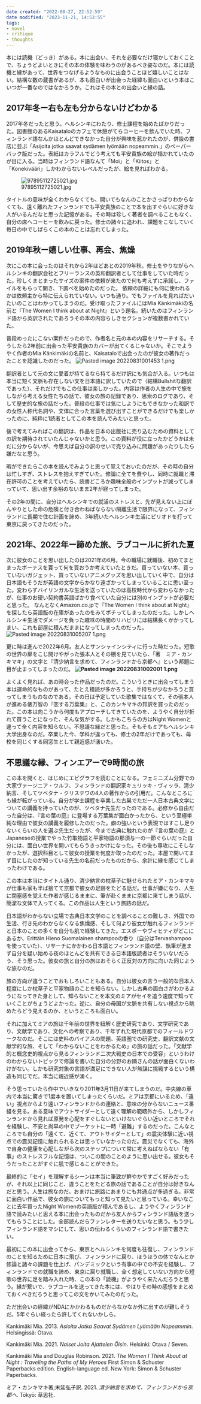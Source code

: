 ```yaml
---
date created: "2022-08-27, 22:52:59"
date modified: "2023-11-21, 14:53:55"
tags:
- novel
- critique
- thoughts
---
```


本には読機（どっき）がある。本に出会い、それを必要なだけ寝かしておくことで、ちょうどよいときにその本の体験を味わうのがあるべき姿なのだ。本には読機と縁があって、世界をつなげるようなものに出会うことほど嬉しいことはない。結構な数の蔵書があるが、本も面白いが出会った経緯も面白いという本はこいつが一番なのではなかろうか。これはその本との出会いと縁の話。

## 2017年冬ー右も左も分からないけどわかる

2017年冬だったと思う。ヘルシンキにわたり、修士課程を始めたばかりだった。図書館のあるKaisataloのカフェで休憩がてらコーヒーを飲んでいた時、フィンランド語なんかほとんどできなかった自分が興味を惹かれたのが、併設の書店に並ぶ「Asijoita jotka saavat sydämen lyömään nopeammin.」のペーパーバック版だった。表紙はカラフルでどう考えても平安貴族の絵が描かれていたのが目に入る。当時はフィンランド語なんて「Moi」と「Kiitos」と「Konekivääri」しかわからないレベルだったが、絵を見ればわかる。

<figure>
<img
src="../%E6%97%85%E3%81%99%E3%82%8B%E3%81%A8%E3%81%84%E3%81%86%E4%BA%BA%E7%94%9F%E3%80%80%E3%83%BC%E3%83%9F%E3%82%A2%E3%83%BB%E3%82%AB%E3%83%B3%E3%82%AD%E3%83%9E%E3%82%AD%E3%80%8E%E6%B8%85%E5%B0%91%E7%B4%8D%E8%A8%80%E3%82%92%E6%B1%82%E3%82%81%E3%81%A6%E3%80%81%E3%83%95%E3%82%A3%E3%83%B3%E3%83%A9%E3%83%B3%E3%83%89%E3%81%8B%E3%82%89%E4%BA%AC%E9%83%BD%E3%81%B8%E3%80%8F%E3%83%BC/4d7daa808f9bea8ebf952d61a44ed03e71bb4d5e.jpg"
title="wikilink" alt="97895112725021.jpg" />
<figcaption aria-hidden="true">97895112725021.jpg</figcaption>
</figure>

タイトルの意味が全くわからなくても、開いてもなんのことかさっぱりわからなくても、遠く離れたフィンランドでも平安貴族のことで本を出すぐらいに好きな人がいるんだなと思った記憶がある。その時は珍しく著者を調べることもなく、自分の席へコーヒーを飲みに戻った。修士の諸々に追われ、課題をこなしていく毎日の中でしばらくこの本のことは忘れてしまった。

## 2019年秋ー嬉しい仕事、再会、焦燥

次にこの本に会ったのはそれから2年ほどあとの2019年秋。修士をやりながらヘルシンキの翻訳会社とフリーランスの英和翻訳者として仕事をしていた時だった。珍しくまとまったサイズの案件の依頼が来たので何も考えずに承諾し、ファイルをもらって開き、下調べを始めたのだった。
依頼の詳細にも何に使われるかは依頼主から特に伝えられていない。いつも通り。でもファイルを見ればだいたいのことはわかってしまうのだ。受け取ったファイルにはMia Känkimäkiの名前と『The Women I think about at Night』という題名。続いたのはフィンランド語から英訳されたであろうその本の内容らしきセクションが複数書かれていた。

普段めったにこない案件だったので、作者名と元の本の内容をリサーチする。そうしたら2年前に出会った平安貴族のカバーが出てくるじゃないか。そこでようやく作者のMia Känkimäkiの名前と、Kaisataloで出会ったのが彼女の著作だったことを認識したのだった。
![Pasted image 20220831001453 1.png](../%E6%97%85%E3%81%99%E3%82%8B%E3%81%A8%E3%81%84%E3%81%86%E4%BA%BA%E7%94%9F%E3%80%80%E3%83%BC%E3%83%9F%E3%82%A2%E3%83%BB%E3%82%AB%E3%83%B3%E3%82%AD%E3%83%9E%E3%82%AD%E3%80%8E%E6%B8%85%E5%B0%91%E7%B4%8D%E8%A8%80%E3%82%92%E6%B1%82%E3%82%81%E3%81%A6%E3%80%81%E3%83%95%E3%82%A3%E3%83%B3%E3%83%A9%E3%83%B3%E3%83%89%E3%81%8B%E3%82%89%E4%BA%AC%E9%83%BD%E3%81%B8%E3%80%8F%E3%83%BC/8541dff3fd0918c16c64424cfca0d597f58e75ac.png "wikilink")

翻訳者として元の文に愛着が持てるなら持てるだけ訳にも気合が入る。いつもは本当に短く文脈も存在しない文を日本語に訳していたので（結構Bullshitな翻訳であった）、それだけでもこの仕事は楽しかった。内容は作者の人生の中で旅をしながら考える女性たちの話で、彼女の旅の記録であり、思索のログであり、そして歴史的な旅の話だった。普段の仕事では気にしようにもできなかった和訳での女性人称代名詞や、文体に合った言葉を選び出すことができるだけでも楽しかったのに、純粋に1読者としてこの本を読んでみたいと思った。

後で考えてみればこの翻訳は、作品を日本の出版社に売り込むための資料としての訳を期待されていたんじゃないかと思う。この資料が役に立ったかどうかは未だに分からないが、今思えば自分の訳のせいで売り込みに問題があったりしたら嫌だなと思う。

暇ができたらこの本を読んでみようと思って覚えておいたのだが、その時の自分は忙しすぎ、ストレスを抱えすぎていた。修論に全てを費やし、同時に就職と滞在許可のことを考えていたら、読書どころか趣味全般のインプットが減ってしまっていて、思い出す余裕のないまま2年が経ってしまった。

その2年の間に、自分はヘルシンキでの就活のストレスと、先が見えない上にぼんやりとした命の危険と付き合わねばならない隔離生活で限界になって、フィンランドに長期で住む計画を諦め、3年続いたヘルシンキ生活にピリオドを打って東京に戻ってきたのだった。

## 2021年、2022年ー諦めた旅、ラブコールに折れた夏

次に彼女のことを思い出したのは2021年の6月。今の職場に就職後、初めてまとまったボーナスを貰って何を買おうか考えていたときだ。買っていない本、買っていないガジェット、買っていないアニメグッズを思い出していく中で、自分は日本語もそうだが英語の文学からかなり遠ざかってしまっていることに思い至った。変わらずバイリンガルな生活を送っていたのは高校時代から変わらなかったが、仕事のお硬い契約書英語ばかり食べていた自分には別のインプットが必要だと思った。
なんとなくAmazon.co.jpで『The Women I think about at Night』を探したら英語版の在庫があったのをみてポチってしまったのだった。しかしヘルシンキ生活でダメージを負った趣味の時間のリハビリには結構長くかかってしまい、これも部屋に積んだままになってしまったのだった。
![Pasted image 20220831005207 1.png](../%E6%97%85%E3%81%99%E3%82%8B%E3%81%A8%E3%81%84%E3%81%86%E4%BA%BA%E7%94%9F%E3%80%80%E3%83%BC%E3%83%9F%E3%82%A2%E3%83%BB%E3%82%AB%E3%83%B3%E3%82%AD%E3%83%9E%E3%82%AD%E3%80%8E%E6%B8%85%E5%B0%91%E7%B4%8D%E8%A8%80%E3%82%92%E6%B1%82%E3%82%81%E3%81%A6%E3%80%81%E3%83%95%E3%82%A3%E3%83%B3%E3%83%A9%E3%83%B3%E3%83%89%E3%81%8B%E3%82%89%E4%BA%AC%E9%83%BD%E3%81%B8%E3%80%8F%E3%83%BC/c6300138245b96a91988b6f89e6bee09999c2b69.png "wikilink")

更に時は進んで2022年6月。友人とサンシャインシティに行った時だった。短歌の世界の扉をこじ開けやがった張本人とその棚を見ていたら、「著　ミア・カンキマキ」の文字と『清少納言を求めて、フィンランドから京都へ』という邦題に目が止まってしまったのだ。
**![Pasted image 20220831002001 1.png](../%E6%97%85%E3%81%99%E3%82%8B%E3%81%A8%E3%81%84%E3%81%86%E4%BA%BA%E7%94%9F%E3%80%80%E3%83%BC%E3%83%9F%E3%82%A2%E3%83%BB%E3%82%AB%E3%83%B3%E3%82%AD%E3%83%9E%E3%82%AD%E3%80%8E%E6%B8%85%E5%B0%91%E7%B4%8D%E8%A8%80%E3%82%92%E6%B1%82%E3%82%81%E3%81%A6%E3%80%81%E3%83%95%E3%82%A3%E3%83%B3%E3%83%A9%E3%83%B3%E3%83%89%E3%81%8B%E3%82%89%E4%BA%AC%E9%83%BD%E3%81%B8%E3%80%8F%E3%83%BC/c3482496a917dba92604c7e8fa6ea34a75d41949.png "wikilink")**

よくよく見れば、あの時会った作品だったのだ。こういうときに出会ってしまう本は運命的なものがあって、たとえ積読が多かろうと、手持ちが少なかろうと買ってしまうものなのである。その日は予定していた歌集ではなくて、その張本人が進める俵万智の『恋する万葉集』と、このカンキマキの邦訳を買ったのだった。この本は向こうから何度もアプローチしてきていたのを、ようやく自分が折れて買うことになった、そんな気がする。しかもこちらの方はNight Womenと違って全く内容を知らない。不思議な縁だと思った。そもそもミアもヘルシンキ大学出身なのだ。卒業した今、学科が違っても、修士の2年だけであっても、母校を同じくする同窓生として親近感が湧いた。

## 不思議な縁、フィンエアーで9時間の旅

この本を開くと、はじめにエピグラフを読むことになる。フェミニズム分野での大家ヴァージニア・ウルフ、フィンランドの翻訳家キュリッキ・ヴィッラ、清少納言、そしてツベタナ・クリステワの4人の著作からの引用だ。こんなところにも縁が転がっている。自分が学士課程を卒業した古巣でただ一人日本古典文学についての講義を持っていたのが、ツベタナ先生だったのである。必修から自由だった自分は、『言の葉の庭』に登場する万葉集が面白かったから、という至極単純な理由で彼女の講義を履修したのだった。癖の強いという表現ではすこし足りないくらいの人を選ぶ先生だったが、今まで古典に触れたのが『言の葉の庭』とJapaneseの授業でやった竹取物語と平家物語の那須与一の一節ぐらいだった自分には、面白い世界を開いてもらうきっかけになった。その後も専攻にこそしなかったが、選択科目として彼女の授業を何度か取ったのだった。本屋で開いてまず目にしたのが知っている先生の名前だったものだから、余計に縁を感じてしまったわけである。

この本は本当にタイトル通り、清少納言の枕草子に魅せられたミア・カンキマキが仕事も家も半ば捨てて京都で彼女の足跡をたどる話だ。仕事が嫌になり、人生に閉塞感を覚えた作者が感じるままに、筆が赴くままに京都に来てしまう話が、簡潔な文体で入ってくる。この作品は人生という旅路の話だ。

日本語がわからない立場で古典日本文学のことを調べることの難しさ、外国での生活、行き先のわからなくなる焦燥感、そして何より彼女が触れるフィンランドと日本のことの多くを自分も肌で経験してきた。エスポーやヴィヒティがどこにあるか、Erittäin Hieno Suomalainen shampooの香り（自分はTervashampooを使っていた）、リサーチにかかわる日本語とフィンランド語の壁、執筆が進まず自分を疑い始める夜のほとんどを共有できる日本語版読者はそういないだろう、そう思った。彼女の旅と自分の旅はおそらく正反対の方向に向いた同じような旅なのだ。

旅の方向が違うことでおもしろいこともある。自分は彼女の言う一般的な日本人程度にしか枕草子と平家物語のことを知らない。しかし古典の面白さがわかるようになってきた身として、知らないことを本文のミアがセイを追う速度で知っていくことがちょうどよかった。逆に、自分の母国が文脈を共有しない視点から眺めたらどう見えるのか、というところも面白い。

それに加えてミアの旅は千年前の世界を紐解く歴史研究であり、文学研究であり、文献学であり、文化への考察であり、千年ずれた現代京都でのフィールドワークなのだ。そこには史料のバイアスの問題、英語圏での研究史、翻訳文献の文献学的な旅、そして「わからないことをわかるため」の旅の話だった。「文献学的と概念史的視点から見るフィンランド二次大戦史の日本での受容」というわけのわからないトピックで修論を書いた自分の分野のお隣さんの話が面白くないわけがない。しかも研究対象の言語が満足にできない人が無謀に挑戦するという構造も同じでだ。本当に親近感が湧く。

そう思っていたら作中でいきなり2011年3月11日が来てしまうのだ。中央線の車内で本当に驚きで1度本を置いてしまったくらいだ。ミアは京都にいるため、「遠い」視点からより遠いフィンランドからの連絡と、意味の分からないニュース番組を見る。ある意味でアウトサイダーとして遠く理解の範疇外から、しかしフィンランドから見れば原発を心配をすぐしないといけないぐらい近いところでそれを経験し、不安と尚早の中でプーケットに一時「避難」するのだった。こんなところでも自分の「遠くて、近くて、アウトサイダーとして」の震災体験に近い視点での震災記憶に触れられるとは思っていなかったのだ。震災でなくても、海外で自身の健康を心配しながら次のステップについて常に考えねばならない「有事」のストレスフルな記憶は、ついこの間のことのように思い出せる。彼女もそうだったことがすぐに肌で感じることができた。

最終的に「セイ」を理解するシーンは本当に筆致が鮮やかですごく好みだったが、それ以上に同じこと、違うことをたどる旅の話であることが自分は好きなんだと思う。人生は旅なのだ。おまけに旅路にあまりにも共通点が多過ぎる。非常に面白い作品で、彼女の旅についてもっと知って見たいと思っている。幸いなことに去年買ったNight Womenの英語版が積んであるし、ようやくフィンランド語で読みたいと思える本に出会ったものだから友人からフィンランド語版を送ってもらうことにした。全部読んだらファンレターを送りたいなと思う。もう少しフィンランド語をマシにして、思いの伝わるくらいのフィンランド語で書きたい。

最初にこの本に出会ってから、東京とヘルシンキを何度も往復し、フィンランドのことを知るために日本に飛び、フィンランドに戻り、ほうほうの体でなんとか修論と諸々の課題を仕上げ、パンデミックという有事の中での不安を経験し、フィンランドでの就職を諦め、東京に戻り就職し、全く想定していない方向から短歌の世界に足を踏み入れた時、この本の「読機」がようやく来たんだろうと思う。縁が繋いで、ラブコールを送ってきた本には、やはりその時の感想をまとめておくべきだろうと思ってこの文をかいてみたのだった。

ただ出会いの経緯がNDAにかかわるものだからなかなか外に出すのが難しそうだ。5年ぐらい経ったら許してくれないかしら。

Kankimäki Mia. 2013. *Asioita Jotka Saavat Sydämen Lyömään Nopeammin*. Helsingissä: Otava.

Kankimäki Mia. 2021. *Naiset Joita Ajattelen Öisin*. Helsinki: Otava / Seven.

Kankimäki Mia and Douglas Robinson. 2021. *The Women I Think About at Night : Traveling the Paths of My Heroes* First Simon & Schuster Paperbacks edition. English-language ed. New York: Simon & Schuster Paperbacks.

ミア・カンキマキ著;末延弘子訳. 2021. *清少納言を求めて、フィンランドから京都へ*. Tōkyō: 草思社.
